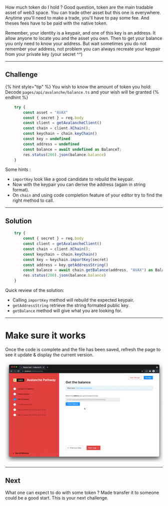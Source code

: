 
How much token do I hold ? Good question, token are the main tradable asset of web3 space. You can trade other asset but this one is everywhere.
Anytime you'll need to make a trade, you'll have to pay some fee. And theses fees have to be paid with the native token.

Remember, your identity is a keypair, and one of this key is an address. It allow anyone to locate you and the asset you own.
Then to get your balance you only need to know your address. But wait sometimes you do not remember your address, not problem you can always
recreate your keypair from your private key (your secret ^^)

------------------------

## Challenge

{% hint style="tip" %}
You wish to know the amount of token you hold: Decode `pages/api/avalanche/balance.ts` and your wish will be granted
{% endhint %}

```typescript
    try {
        const asset = "AVAX"
        const { secret } = req.body
        const client = getAvalancheClient()
        const chain = client.XChain(); 
		const keychain = chain.keyChain()
		const key = undefined 
		const address = undefined 
        const balance = await undefined as BalanceT; 
        res.status(200).json(balance.balance)
    }
```

Some hints : 
* `importKey` look like a good candidate to rebuild the keypair.
* Now with the keypair you can derive the address (again in string format).
* On `chain` and using code completion feature of your editor try to find the right method to call.

------------------------

## Solution

```typescript
    try {
        const { secret } = req.body
        const client = getAvalancheClient()
        const chain = client.XChain(); 
		const keychain = chain.keyChain()
		const key = keychain.importKey(secret)
		const address = key.getAddressString()
        const balance = await chain.getBalance(address, "AVAX") as BalanceT; 
        res.status(200).json(balance.balance)
    }
```

Quick review of the solution:
* Calling `importKey` method will rebuild the expected keypair.
* `getAddressString` retrieve the string formated public key.
* `getBalance` method will give what you are looking for.

------------------------

# Make sure it works

Once the code is complete and the file has been saved, refresh the page to see it update & display the current version.

![](../../../.gitbook/assets/pathways/avalanche/avalanche-balance.gif)

-----------------------------

## Next

What one can expect to do with some token ? Made transfer it to someone could be a good start. 
This is your next challenge.
